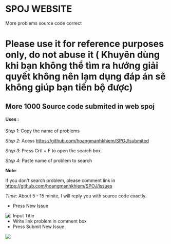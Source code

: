 # SPOJ WEBSITE
More problems source code correct 

# Please use it for reference purposes only, do not abuse it ( Khuyên dùng khi bạn không thể tìm ra hướng giải quyết không nên lạm dụng đáp án sẽ không giúp bạn tiến bộ được)

## More 1000 Source code submited in web spoj

#### Uses :

*Step 1*: Copy the name of problems

*Step 2*: Acess https://github.com/hoangmanhkhiem/SPOJ/submited

*Step 3*: Press Crtl + F to open the search box

*Step 4*: Paste name of problem to search 

**Note**: 

If you don't search problem, please comment link in https://github.com/hoangmanhkhiem/SPOJ/issues 

*Time*: About 5 - 15 minite, I will reply you with source code exactly.


+ Press New Issue
  
<img align="left" src="https://github.com/hoangmanhkhiem/laptrinhonline.club/assets/44590991/e9f387d3-a554-41d0-bc7c-fdc405f7076e">

+ Input Title
+ Write link problem in comment box
+ Press Submit New Issue
<img align="left" src="https://github.com/hoangmanhkhiem/laptrinhonline.club/assets/44590991/9442f529-65d6-495a-8e47-48b76e9f0864">
